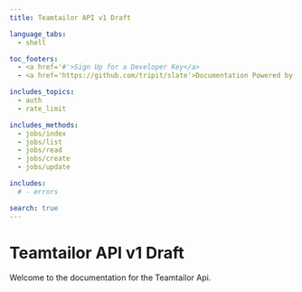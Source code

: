 ```yaml
---
title: Teamtailor API v1 Draft

language_tabs:
  - shell

toc_footers:
  - <a href='#'>Sign Up for a Developer Key</a>
  - <a href='https://github.com/tripit/slate'>Documentation Powered by Slate</a>

includes_topics:
  - auth
  - rate_limit

includes_methods:
  - jobs/index
  - jobs/list
  - jobs/read
  - jobs/create
  - jobs/update

includes:
  # - errors

search: true
---
```


# Teamtailor API v1 Draft
Welcome to the documentation for the Teamtailor Api.
